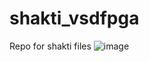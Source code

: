 # shakti_vsdfpga

Repo for shakti files
![image](https://github.com/user-attachments/assets/17d5aa33-fef9-4f01-aa01-206d655aa4ec)
